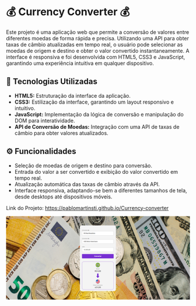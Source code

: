<h1> 💰   Currency Converter   💰</h1>


Este projeto é uma aplicação web que permite a conversão de valores entre diferentes moedas de forma rápida e precisa. Utilizando uma API para obter taxas de câmbio atualizadas em tempo real, o usuário pode selecionar as moedas de origem e destino e obter o valor convertido instantaneamente. A interface é responsiva e foi desenvolvida com HTML5, CSS3 e JavaScript, garantindo uma experiência intuitiva em qualquer dispositivo.

## 🚀 Tecnologias Utilizadas

- **HTML5:** Estruturação da interface da aplicação.
- **CSS3:** Estilização da interface, garantindo um layout responsivo e intuitivo.
- **JavaScript:** Implementação da lógica de conversão e manipulação do DOM para interatividade.
- **API de Conversão de Moedas:** Integração com uma API de taxas de câmbio para obter valores atualizados.

## ⚙️ Funcionalidades

- Seleção de moedas de origem e destino para conversão.
- Entrada do valor a ser convertido e exibição do valor convertido em tempo real.
- Atualização automática das taxas de câmbio através da API.
- Interface responsiva, adaptando-se bem a diferentes tamanhos de tela, desde desktops até dispositivos móveis.


Link do Projeto: https://pablomartinsti.github.io/Currency-converter

 <img src = "https://github.com/pablomartinsti/Currency-converter/blob/main/assets/Currency-Converter.png">





